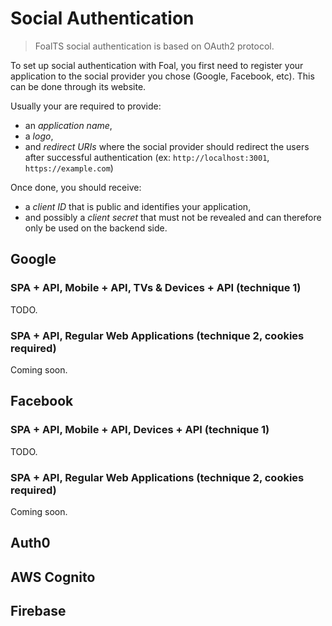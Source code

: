 # Social Authentication

> FoalTS social authentication is based on OAuth2 protocol.

To set up social authentication with Foal, you first need to register your application to the social provider you chose (Google, Facebook, etc). This can be done through its website.

Usually your are required to provide:
- an *application name*,
- a *logo*,
- and *redirect URIs* where the social provider should redirect the users after successful authentication (ex: `http://localhost:3001`, `https://example.com`)

Once done, you should receive:
- a *client ID* that is public and identifies your application,
- and possibly a *client secret* that must not be revealed and can therefore only be used on the backend side.

## Google

### SPA + API, Mobile + API, TVs & Devices + API (technique 1)

TODO.

### SPA + API, Regular Web Applications (technique 2, cookies required)

Coming soon.

## Facebook

### SPA + API, Mobile + API, Devices + API (technique 1)

TODO.

### SPA + API, Regular Web Applications (technique 2, cookies required)

Coming soon.

## Auth0

## AWS Cognito

## Firebase